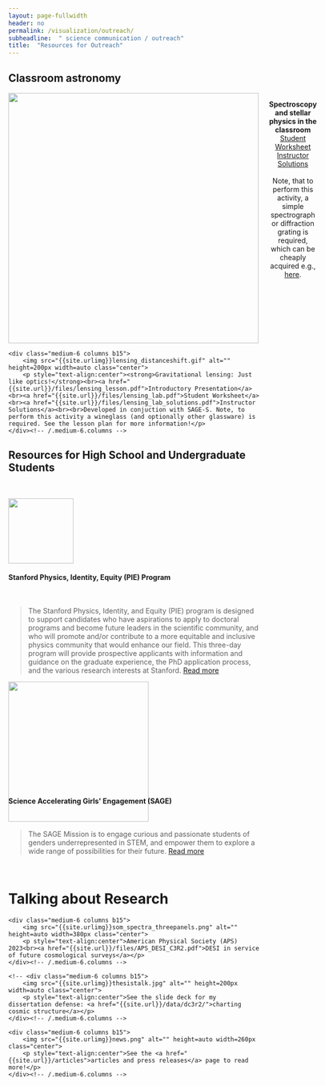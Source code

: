 ```yaml
---
layout: page-fullwidth
header: no
permalink: /visualization/outreach/
subheadline:  " science communication / outreach"
title:  "Resources for Outreach"
---
```

<h2>Classroom astronomy</h2>
<div class="row t60">
    <div class="medium-6 columns b15">
        <img src="{{site.urlimg}}Light_dispersion_conceptual.gif" alt="" height=auto width=500px class="center">
        <p style="text-align:center"><strong>Spectroscopy and stellar physics in the classroom</strong><br><a href="{{site.url}}/files/Spectroscopy_and_Stellar_Physics.pdf">Student Worksheet</a><br><a href="{{site.url}}/files/Spectroscopy_and_Stellar_Physics_solutions.pdf">Instructor Solutions</a><br><br>Note, that to perform this activity, a simple spectrograph or diffraction grating is required, which can be cheaply acquired e.g., <a href="https://www.arborsci.com/products/quantitative-spectroscope?currency=USD&variant=18111874400329&utm_source=google&utm_medium=cpc&utm_campaign=Google%20Shopping&stkn=76ed39d3225f&gad_source=1&gclid=Cj0KCQiAire5BhCNARIsAM53K1iyqFHYY16xAX1mYkjojA6Y1Fk2gn7omLaHruQYyGIUwNWkU5iZPX4aAle1EALw_wcB">here</a>.</p>
    </div><!-- /.medium-6.columns -->

    <div class="medium-6 columns b15">
        <img src="{{site.urlimg}}lensing_distanceshift.gif" alt="" height=200px width=auto class="center">
        <p style="text-align:center"><strong>Gravitational lensing: Just like optics!</strong><br><a href="{{site.url}}/files/lensing_lesson.pdf">Introductory Presentation</a><br><a href="{{site.url}}/files/lensing_lab.pdf">Student Worksheet</a><br><a href="{{site.url}}/files/lensing_lab_solutions.pdf">Instructor Solutions</a><br><br>Developed in conjuction with SAGE-S. Note, to perform this activity a wineglass (and optionally other glassware) is required. See the lesson plan for more information!</p>
    </div><!-- /.medium-6.columns -->

</div><!-- /.row -->
<h2>Resources for High School and Undergraduate Students</h2><br>
<p><img src="https://physics.stanford.edu/sites/physics/files/styles/hero_no_text_1500px_/public/media/image/stanford_pie_banner_0.png.webp?itok=qwhrn_1j" alt="" style="display:inline-block; padding-right:10px; width:auto; height:130px;"><h4>Stanford Physics, Identity, Equity (PIE) Program</h4><br><blockquote>The Stanford Physics, Identity, and Equity (PIE) program is designed to support candidates who have aspirations to apply to doctoral programs and become future leaders in the scientific community, and who will promote and/or contribute to a more equitable and inclusive physics community that would enhance our field. This three-day program will provide prospective applicants with information and guidance on the graduate experience, the PhD application process, and the various research interests at Stanford. <a href="https://physics.stanford.edu/inclusion/stanford-pie">Read more</a></blockquote></p>

<p><img src="https://nationallabs.org/wp-content/uploads/2017/03/slac-logo-1-1200x1000.png" alt="" style="display:inline-block; padding-right:30px; width:auto; height:280px; margin: 0px -70px -70px 0px"><h4>Science Accelerating Girls' Engagement (SAGE)</h4><br><blockquote>The SAGE Mission is to engage curious and passionate students of genders underrepresented in STEM, and empower them to explore a wide range of possibilities for their future. <a href="https://sage.slac.stanford.edu/">Read more</a></blockquote></p><br>

<h1>Talking about Research</h1>
<div class="row t60">

    <div class="medium-6 columns b15">
        <img src="{{site.urlimg}}som_spectra_threepanels.png" alt="" height=auto width=380px class="center">
        <p style="text-align:center">American Physical Society (APS) 2023<br><a href="{{site.url}}/files/APS_DESI_C3R2.pdf">DESI in service of future cosmological surveys</a></p>
    </div><!-- /.medium-6.columns -->

    <!-- <div class="medium-6 columns b15">
        <img src="{{site.urlimg}}thesistalk.jpg" alt="" height=200px width=auto class="center">
        <p style="text-align:center">See the slide deck for my dissertation defense: <a href="{{site.url}}/data/dc3r2/">charting cosmic structure</a></p>
    </div><!-- /.medium-6.columns --> 

    <div class="medium-6 columns b15">
        <img src="{{site.urlimg}}news.png" alt="" height=auto width=260px class="center">
        <p style="text-align:center">See the <a href="{{site.url}}/articles">articles and press releases</a> page to read more!</p>
    </div><!-- /.medium-6.columns -->
</div><!-- /.row -->

